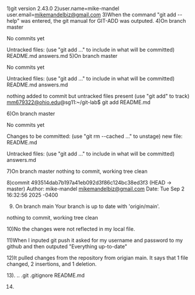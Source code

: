 1)git version 2.43.0
2)user.name=mike-mandel
user.email=mikemandelbiz@gmail.com
3)When the command "git add --help" was entered, the git manual for GIT-ADD was outputed.
4)On branch master

No commits yet

Untracked files:
  (use "git add <file>..." to include in what will be committed)
	README.md
	answers.md
5)On branch master

No commits yet

Untracked files:
  (use "git add <file>..." to include in what will be committed)
	README.md
	answers.md

nothing added to commit but untracked files present (use "git add" to track)
mm679322@ohio.edu@sg11:~/git-lab$ git add README.md


6)On branch master

No commits yet

Changes to be committed:
  (use "git rm --cached <file>..." to unstage)
	new file:   README.md

Untracked files:
  (use "git add <file>..." to include in what will be committed)
	answers.md

7)On branch master
nothing to commit, working tree clean


8)commit 493514dab7b197a41eb092d3f86c124bc38ed3f3 (HEAD -> master)
Author: mike-mandel <mikemandelbiz@gmail.com>
Date:   Tue Sep 2 16:32:56 2025 -0400

9) On branch main
Your branch is up to date with 'origin/main'.

nothing to commit, working tree clean

10)No the changes were not reflected in my local file.

11)When I inputed git push it asked for my username and password to my github and then outputed "Everything up-to-date"

12)It pulled changes from the repository from origian main. It says that 1 file changed, 2 insertions, and 1 deletion.

13).  ..  .git  .gitignore  README.md

14)